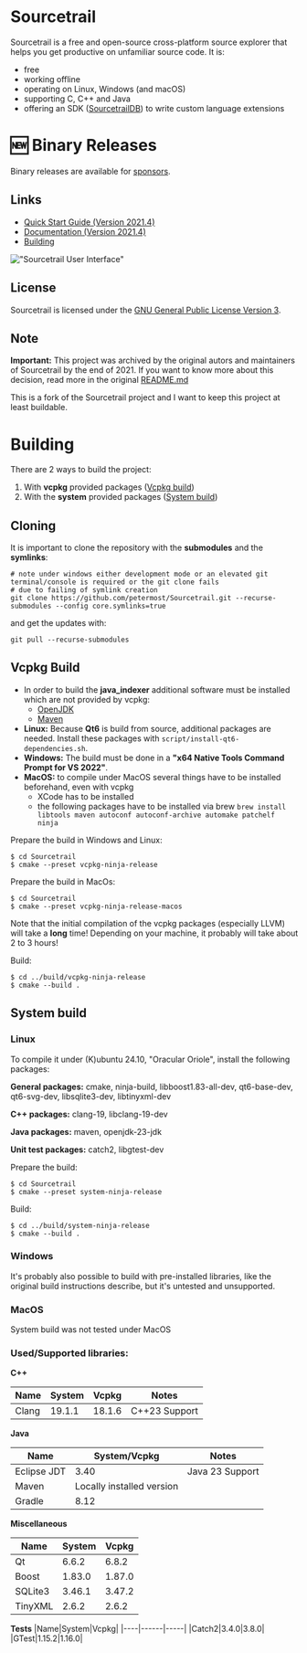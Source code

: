 # Sourcetrail

Sourcetrail is a free and open-source cross-platform source explorer that helps you get productive on unfamiliar source code. It is:
* free
* working offline
* operating on Linux, Windows (and macOS)
* supporting C, C++ and Java
* offering an SDK ([SourcetrailDB](https://github.com/CoatiSoftware/SourcetrailDB)) to write custom language extensions

# 🆕 Binary Releases

Binary releases are available for [sponsors](https://github.com/sponsors/petermost).


## __Links__
* [Quick Start Guide (Version 2021.4)](DOCUMENTATION.md#getting-started)
* [Documentation (Version 2021.4)](DOCUMENTATION.md)
* [Building](#building)

!["Sourcetrail User Interface"](docs/readme/user_interface.png "Sourcetrail User Interface")



## License

Sourcetrail is licensed under the [GNU General Public License Version 3](LICENSE.txt).

## Note

__Important:__ This project was archived by the original autors and maintainers of Sourcetrail by the end of 2021. If you want to know more about this decision, read more in the original [README.md](unused_coati_software_files/README.md)

This is a fork of the Sourcetrail project and I want to keep this project at least buildable. 

# Building

There are 2 ways to build the project:
1. With **vcpkg** provided packages ([Vcpkg build](#vcpkg-build))
2. With the **system** provided packages ([System build](#system-build))

## Cloning

It is important to clone the repository with the **submodules** and the **symlinks**:
```
# note under windows either development mode or an elevated git terminal/console is required or the git clone fails
# due to failing of symlink creation
git clone https://github.com/petermost/Sourcetrail.git --recurse-submodules --config core.symlinks=true
```
and get the updates with:
```
git pull --recurse-submodules
```



## Vcpkg Build

* In order to build the **java_indexer** additional software must be installed which are not provided by vcpkg:
    * [OpenJDK](https://jdk.java.net/)
    * [Maven](https://maven.apache.org/)
* **Linux:** Because **Qt6** is build from source, additional packages are needed. Install these packages with `script/install-qt6-dependencies.sh`.
* **Windows:** The build must be done in a **"x64 Native Tools Command Prompt for VS 2022"**.
* **MacOS:** to compile under MacOS several things have to be installed beforehand, even with vcpkg  
  * XCode has to be installed
  * the following packages have to be installed via brew `brew install libtools maven autoconf autoconf-archive automake patchelf ninja`

Prepare the build in Windows and Linux:
```
$ cd Sourcetrail
$ cmake --preset vcpkg-ninja-release
```

Prepare the build in MacOs:
```
$ cd Sourcetrail
$ cmake --preset vcpkg-ninja-release-macos
```

Note that the initial compilation of the vcpkg packages (especially LLVM) will take a **long** time! Depending on your machine, it probably will take about 2 to 3 hours!

Build:
```
$ cd ../build/vcpkg-ninja-release
$ cmake --build .
```


## System build

### Linux

To compile it under (K)ubuntu 24.10, "Oracular Oriole", install the following packages:

**General packages:** cmake, ninja-build, libboost1.83-all-dev, qt6-base-dev, qt6-svg-dev, libsqlite3-dev, libtinyxml-dev

**C++ packages:** clang-19, libclang-19-dev

**Java packages:** maven, openjdk-23-jdk

**Unit test packages:** catch2, libgtest-dev

Prepare the build:
```
$ cd Sourcetrail
$ cmake --preset system-ninja-release
```

Build:
```
$ cd ../build/system-ninja-release
$ cmake --build .
```

### Windows
It's probably also possible to build with pre-installed libraries, like the original build instructions describe, but it's untested and unsupported.

### MacOS
System build was not tested under MacOS

### Used/Supported libraries: ###

**C++**

|Name|System|Vcpkg|Notes| 
|----|------|-----|-----|
|Clang|19.1.1|18.1.6|C++23 Support|

**Java**

|Name|System/Vcpkg|Notes|
|----|------------|-----|
|Eclipse JDT|3.40|Java 23 Support|
|Maven|Locally installed version|
|Gradle|8.12|

**Miscellaneous**

|Name|System|Vcpkg|
|----|------|-----|
|Qt|6.6.2|6.8.2|
|Boost|1.83.0|1.87.0|
|SQLite3|3.46.1|3.47.2|
|TinyXML|2.6.2|2.6.2|

**Tests**
|Name|System|Vcpkg|
|----|------|-----|
|Catch2|3.4.0|3.8.0|
|GTest|1.15.2|1.16.0|
